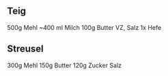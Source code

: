 ## Teig
500g Mehl
~400 ml Milch
100g Butter
VZ, Salz
1x Hefe

## Streusel
300g Mehl
150g Butter
120g Zucker
Salz
